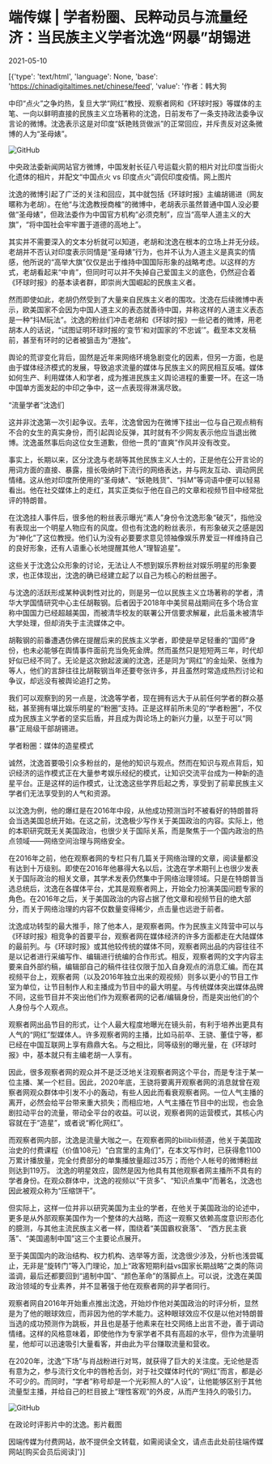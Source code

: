 # 端传媒 | 学者粉圈、民粹动员与流量经济：当民族主义学者沈逸“网暴”胡锡进

2021-05-10

[{'type': 'text/html', 'language': None, 'base': 'https://chinadigitaltimes.net/chinese/feed', 'value': '作者：韩大狗

中印“点火”之争灼热，复旦大学“网红”教授、观察者网和《环球时报》等媒体的主笔、一向以鲜明直接的民族主义立场著称的沈逸，日前发布了一条支持政法委争议言论的微博。沈逸表示这是对印度“妖艳贱货做派”的正常回应，并斥责反对这条微博的人为“圣母婊”。

![GitHub](https://chinadigitaltimes.net/chinese/files/2021/05/post-665832-6099bb28650c1.)

中央政法委新闻网站官方微博，中国发射长征八号运载火箭的相片对比印度当街火化遗体的相片，并配文“中国点火 vs 印度点火”调侃印度疫情。网上图片

沈逸的微博引起了广泛的关注和回应，其中就包括《环球时报》主编胡锡进（网友暱称为老胡）。在他“与沈逸教授商榷”的微博中，老胡表示虽然普通中国人没必要做“圣母婊”，但政法委作为中国官方机构“必须克制”，应当“高举人道主义的大旗”，“将中国社会牢牢置于道德的高地上”。

其实并不需要深入的文本分析就可以知道，老胡和沈逸在根本的立场上并无分歧。老胡并不否认对印度表示同情是“圣母婊”行为，也并不认为人道主义是真实的情感，他所说的“高举大旗”仅仅是出于维持中国国际形象的战略考虑。以这样的方式，老胡看起来“中肯”，但同时可以并不失掉自己爱国主义的底色，仍然迎合着《环球时报》的基本读者群，即崇尚大国崛起的民族主义者。

然而即使如此，老胡仍然受到了大量来自民族主义者的围攻。沈逸在后续微博中表示，欧美国家不会因为中国人道主义的表态就善待中国，并称这样的人道主义表态是一种“抖M玩法”。沈逸的粉丝们冲击老胡和《环球时报》一些记者的微博，用老胡本人的话说，“试图证明环球时报的‘变节’和对国家的‘不忠诚’”。截至本文发稿前，甚至有环时的记者被狙击为“港独”。

舆论的荒谬变化背后，固然是近年来网络环境急剧变化的因素，但另一方面，也是由于媒体经济模式的发展，导致追求流量的媒体与民族主义的网民相互反哺。媒体如何生产、利用媒体人和学者，成为推进民族主义舆论进程的重要一环。在这一场中国单方面发起的中印之争中，这一点表现得淋漓尽致。

“流量学者”沈逸们

这并非沈逸第一次引起争议。去年，沈逸曾因为在微博下挂出一位与自己观点稍有不合的女生的真实身份，而引起舆论反弹，其时就有不少网友表示他应当退出微博。沈逸虽然事后向这位女生道歉，但他一贯的“直爽”作风并没有改变。

事实上，长期以来，区分沈逸与老胡等其他民族主义人士的，正是他在公开言论的用词方面的直接、暴露，擅长吸纳时下流行的网络表达，并与网友互动、调动网民情绪。这从他对印度所使用的“圣母婊”、“妖艳贱货”、“抖M”等词语中便可以轻易看出。他在社交媒体上的走红，其实正类似于他在自己的文章和视频节目中经常批评的特朗普。

在沈逸挂人事件后，很多他的粉丝表示曝光“素人”身份令沈逸形象“破灭”，指他没有表现出一个明星人物应有的风度。但也有沈逸的粉丝表示，有形象破灭之感是因为“神化”了这位教授。他们认为没有必要要求意见领袖像娱乐界爱豆一样维持自己的良好形象，还有人语重心长地提醒其他人“理智追星”。

这些关于沈逸公众形象的讨论，无法让人不想到娱乐界粉丝对娱乐明星的形象要求，也正体现出，沈逸的确已经建立起了以自己为核心的粉丝圈子。

与沈逸的活跃形成某种讽刺性对比的，则是另一位以民族主义立场著称的学者，清华大学国情研究中心主任胡鞍钢。后者因于2018年中美贸易战期间在多个场合宣称中国国力已经超越美国，而被清华校友的联署公开信要求解雇，此后虽未被清华大学处理，但却消失于主流媒体之中。

胡鞍钢的前番遭遇仿佛在提醒后来的民族主义学者，即使是举足轻重的“国师”身份，也未必能够在舆情事件面前充当免死金牌。然而虽然只是短短两三年，时代却好似已经不同了。无论是这次掀起波澜的沈逸，还是同为“网红”的金灿荣、张维为等人，他们的言辞往往比胡鞍钢当年还要夸张许多，并且虽然时常造成热烈讨论和争议，却远没有被舆论追打之势。

我们可以观察到的另一点是，沈逸等学者，现在拥有远大于从前任何学者的群众基础，甚至拥有堪比娱乐明星的“粉圈”支持。正是这样前所未见的“学者粉圈”，不仅成为民族主义学者的坚实后盾，并且成为舆论场上的新兴力量，以至于可以“网暴”正局级干部胡锡进。

学者粉圈：媒体的造星模式

诚然，沈逸首要吸引众多粉丝的，是他的知识与观点。然而在知识与观点背后，知识经济的运作模式正在大量参考娱乐经纪的模式，让知识交流平台成为一种新的造星平台。正是这样的运作模式，让沈逸这些学界后起之秀，享受到了前辈民族主义学者们无法享受到的人气和资源。

以沈逸为例，他的爆红是在2016年中段，从他成功预测当时不被看好的特朗普将会当选美国总统开始。在这之前，沈逸极少写作关于美国政治的内容。实际上，他的本职研究既无关美国政治，也很少关于国际关系，而是聚焦于一个国内政治的热点领域——网络空间治理与网络安全。

在2016年之前，他在观察者网的专栏只有几篇关于网络治理的文章，阅读量都没有达到十万级别。即使在2016年他暴得大名以后，沈逸在学术期刊上也很少发表关于国际政治的相关文章，其学术发表仍然集中于网络治理领域。只是在特朗普当选总统后，沈逸在各媒体平台，尤其是观察者网上，开始全力扮演美国问题专家的角色。在2016年之后，关于美国政治的内容占据了他文章和视频节目的绝大部分，而关于网络治理的内容不仅数量变得稀少，点击量也远逊于前者。

沈逸成功转型的最大推手，除了他本人，是观察者网。作为民族主义阵营中可以与《环球时报》相竞争的首要平台，观察者网在媒体经济的许多方面都走在大陆媒体的最前列。与《环球时报》或其他较传统的媒体不同，观察者网出品的内容往往不是以记者进行采编写作、编辑进行统编的合作形式。相反，观察者网的文字内容主要来自外部约稿，编辑部自己的稿件往往仅限于加入自身观点的消息汇编。而在其视频平台上，观察者网（以及2016年独立出来的观视频）则多以更小的节目工作室为单位，让节目制作人和主播成为节目中的最大明星。与传统媒体突出媒体品牌不同，这些节目并不突出他们作为观察者网的记者/编辑身份，而是突出他们的个人身份与个人观点。

观察者网出品节目的形式，让个人最大程度地曝光在镜头前，有利于培养出更具有人气的“网红”型媒体人。许多观察者网的主播，比如马前卒、王骁、董佳宁等，都已经在中国互联网上享有鼎鼎大名。与之相比，同等级别的曝光量，在《环球时报》中，基本就只有主编老胡一人享有。

因此，很多观察者网的观众并不是泛泛地关注观察者网这个平台，而是专注于某一位主播、某一个栏目。因此，2020年底，王骁将要离开观察者网的消息就曾在观察者网观众群体中引发不小的轰动，有些人因此而看衰观察者网。一位人气主播的离开，必然会给平台带来重大损失；而相应地，人气主播在节目中的出现，也会急剧拉动平台的流量，带动全平台的收益。可以说，观察者网的运营模式，其核心内容就在于“造星”，或者说“孵化网红”。

而观察者网内部，沈逸是流量大咖之一。在观察者网的bilibili频道，他关于美国政治史的付费课程（价值108元）“白宫里的主角们”，在本文写作时，已获得愈1100万累计播放量，完全付费部分的单集播放量超过35万；而他个人帐号的微博粉丝则达到119万。 沈逸的明星效应，固然是因为他具有其他观察者网主播所不具有的学者身份。在观众群体中，沈逸的视频以“干货多”、“知识点集中”而著名，沈逸也因此被观众称为“压缩饼干”。

但实际上，这样一位并非以研究美国为主业的学者，在他关于美国政治的论述中，更多是从外部观察美国作为一个整体的大战略，而这一观察又依赖高度意识形态化的臆测，与其他主流民族主义者一样，围绕着“美国霸权衰落”、 “西方民主衰落”、“美国遏制中国”这三个主要论点展开。

至于美国国内的政治结构、权力机构、选举等方面，沈逸很少涉及，分析也浅尝辄止，无非是“旋转门”等入门理论，加上“政客短期利益vs国家长期战略”之类的陈词滥调，最后还都要回到“遏制中国”、“颜色革命”的落脚点上。可以说，沈逸在美国政治领域的专业素养，并不显著强于他在观察者网的非学者同行。

观察者网自2016年开始重点推出沈逸，开始炒作他对美国政治的时评分析，显然是为了他的眼球效应，而非因为他的学术能力。这种眼球效应不仅是以他对特朗普当选的成功预测作为跳板，并且也是基于他素来在社交网络上出言不逊，善于调动情绪。这样的风格意味着，即使他作为专家学者不具有高超的水平，但作为流量明星，他却可以迅速吸引大量看客，并由此为平台赚取流量和营收。

在2020年，沈逸“下场”与肖战粉进行对骂，就获得了巨大的关注度。无论他是否有意为之，参与流行文化中的唇枪舌剑，对于社交媒体时代的“网红”而言，都是必不可少的。而同时，“学者”称号却是一个光彩照人的“人设”，让他能够区别于其他流量型主播，并给自己的栏目披上“理性客观”的外皮，从而产生持久的吸引力。

![GitHub](https://chinadigitaltimes.net/chinese/files/2021/05/post-665832-6099bb28737df.)

在政论时评影片中的沈逸。影片截图

因端传媒为付费网站，故不提供全文转载，如需阅读全文，请点击此处前往端传媒网站[购买会员后阅读]'}]